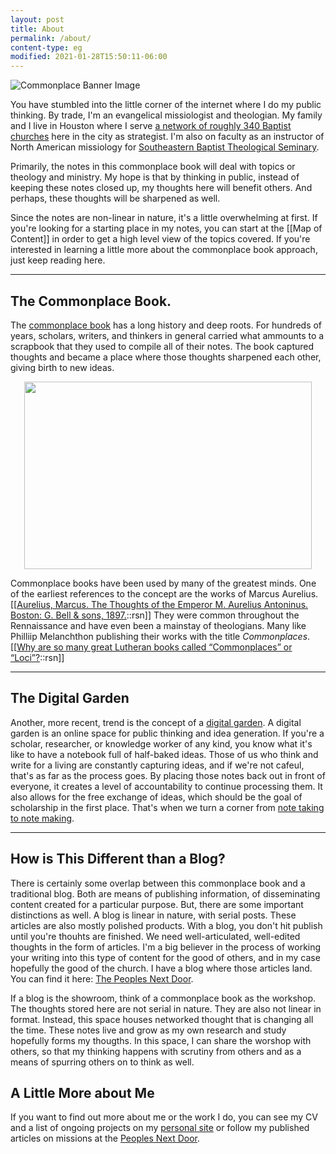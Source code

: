 ```yaml
---
layout: post
title: About
permalink: /about/
content-type: eg
modified: 2021-01-28T15:50:11-06:00
---
```


![Commonplace Banner Image](https://i.imgur.com/BzZOtqw.png)

You have stumbled into the little corner of the internet where I do my public thinking. By trade, I'm an evangelical missiologist and theologian. My family and I live in Houston where I serve [a network of roughly 340 Baptist churches](https://ubahouston.org) here in the city as  strategist. I'm also on faculty as an instructor of North American missiology for [Southeastern Baptist Theological Seminary](https://sebts.edu).

Primarily, the notes in this commonplace book will deal with topics or theology and ministry. My hope is that by thinking in public, instead of keeping these notes closed up, my thoughts here will benefit others. And perhaps, these thoughts will be sharpened as well.

Since the notes are non-linear in nature, it's a little overwhelming at first. If you're looking for a starting place in my notes, you can start at the [[Map of Content]] in order to get a high level view of the topics covered. If you're interested in learning a little more about the commonplace book approach, just keep reading here.

---

## The Commonplace Book.
The [commonplace book](https://en.wikipedia.org/wiki/Commonplace_book) has a long history and deep roots. For hundreds of years, scholars, writers, and thinkers in general carried what ammounts to a scrapbook that they used to compile all of their notes. The book captured thoughts and became a place where those thoughts sharpened each other, giving birth to new ideas.

<p align="center">
  <img width="460" height="300" src="https://chuckfrey.com/wp-content/uploads/2013/03/davinci-notebook-400px.jpg">
</p>

Commonplace books have been used by many of the greatest minds. One of the earliest references to the concept are the works of Marcus Aurelius.[[[Aurelius, Marcus. The Thoughts of the Emperor M. Aurelius Antoninus. Boston: G. Bell & sons, 1897.](https://www.google.com/books/edition/_/qZ1fAAAAMAAJ?hl=en)::rsn]] They were common throughout the Rennaissance and have even been a mainstay of theologians. Many like Philliip Melanchthon publishing their works with the title *Commonplaces*.[[[Why are so many great Lutheran books called “Commonplaces” or “Loci”?](https://blog.cph.org/study/systematic-theology-and-apologetics/why-are-so-many-great-lutheran-books-called-commonplaces-or-loci)::rsn]]


---
## The Digital Garden
Another, more recent, trend is the concept of a [digital garden](https://maggieappleton.com/garden-history). A digital garden is an online space for public thinking and idea generation. If you're a scholar, researcher, or knowledge worker of any kind, you know what it's like to have a notebook full of half-baked ideas. Those of us who think and write for a living are constantly capturing ideas, and if we're not cafeul, that's as far as the process goes. By placing those notes back out in front of everyone, it creates a level of accountability to continue processing them. It also allows for the free exchange of ideas, which should be the goal of scholarship in the first place. That's when we turn a corner from [note taking to note making](https://nesslabs.com/from-note-taking-to-note-making).

---

## How is This Different than a Blog?
There is certainly some overlap between this commonplace book and a traditional blog. Both are means of publishing information, of disseminating content created for a particular purpose. But, there are some important distinctions as well. A blog is linear in nature, with serial posts. These articles are also mostly polished products. With a blog, you don't hit publish until you're thouhts are finished. We need well-articulated, well-edited thoughts in the form of articles. I'm a big believer in the process of working your writing into this type of content for the good of others, and in my case hopefully the good of the church. I have a blog where those articles land. You can find it here: [The Peoples Next Door](https://keelancook.com).

If a blog is the showroom, think of a commonplace book as the workshop. The thoughts stored here are not serial in nature. They are also not linear in format. Instead, this space houses networked thought that is changing all the time. These notes live and grow as my own research and study hopefully forms my thougths. In this space, I can share the worshop with others, so that my thinking happens with scrutiny from others and as a means of spurring others on to think as well.

## A Little More about Me

If you want to find out more about me or the work I do, you can see my CV and a list of ongoing projects on my [personal site](https://keelancook.ml) or follow my published articles on missions at the [Peoples Next Door](https://keelancook.com).
